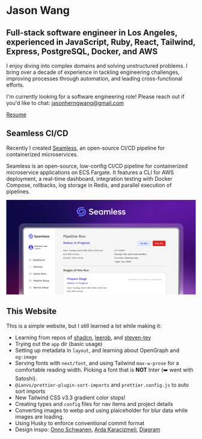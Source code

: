 # Jason Wang

## Full-stack software engineer in Los Angeles, experienced in JavaScript, Ruby, React, Tailwind, Express, PostgreSQL, Docker, and AWS

I enjoy diving into complex domains and solving unstructured problems. I bring over a decade of experience in tackling engineering challenges, improving processes through automation, and leading cross-functional efforts.

I'm currently looking for a software engineering role! Please reach out if you'd like to chat: [jasonherngwang@gmail.com](mailto:jasonherngwang@gmail.com)

[Resume](https://jasonherngwang.com/Jason_Wang_Resume.pdf)

## Seamless CI/CD

Recently I created [Seamless](https://seamless-cicd.com), an open-source CI/CD pipeline for containerized microservices.

Seamless is an open-source, low-config CI/CD pipeline for containerized microservice applications on ECS Fargate. It features a CLI for AWS deployment, a real-time dashboard, integration testing with Docker Compose, rollbacks, log storage in Redis, and parallel execution of pipelines.

![Seamless CI/CD](/public/images/seamless/seamless.webp)

## This Website

This is a simple website, but I still learned a lot while making it:
- Learning from repos of [shadcn](https://github.com/shadcn), [leerob](https://github.com/leerob), and [steven-tey](https://github.com/steven-tey)
- Trying out the `app` dir (basic usage)
- Setting up metadata in `layout`, and learning about OpenGraph and `og:image`
- Serving fonts with `next/font`, and using Tailwind `max-w-prose` for a comfortable reading width. Picking a font that is **NOT** Inter (➡️ went with Satoshi).
- `@ianvs/prettier-plugin-sort-imports` and `prettier.config.js` to auto sort imports
- New Tailwind CSS v3.3 gradient color stops!
- Creating types and `config` files for nav items and project details
- Converting images to webp and using plaiceholder for blur data while images are loading.
- Using Husky to enforce conventional commit format
- Design inspo: [Onno Schwanen](https://onnoschwanen.com/), [Arda Karacizmeli](https://www.ardakaracizmeli.com/), [Diagram](https://diagram.com/)